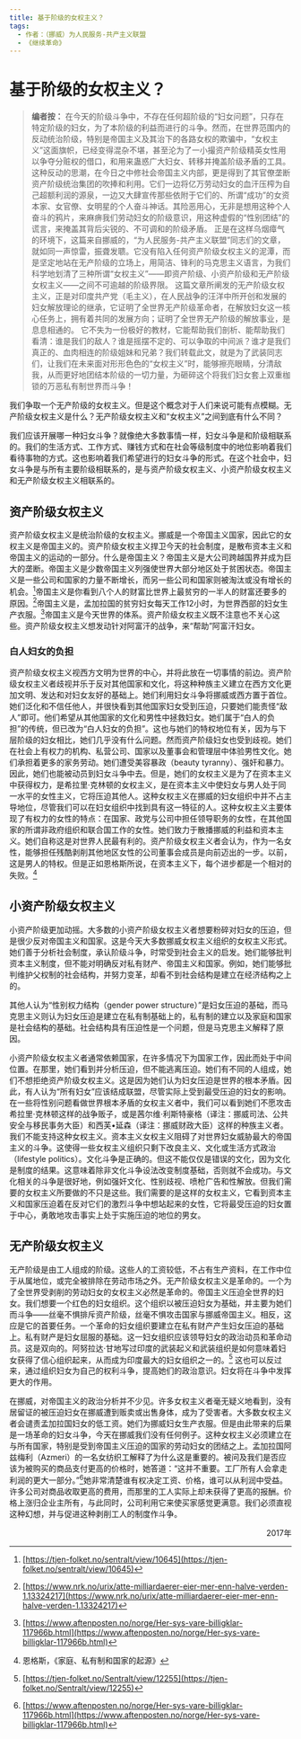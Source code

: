 ```yaml
---
title: 基于阶级的女权主义？
tags:
  - 作者：（挪威）为人民服务-共产主义联盟
  - 《继续革命》
---
```


# 基于阶级的女权主义？



> **编者按：**
> 在今天的阶级斗争中，不存在任何超阶级的“妇女问题”，只存在特定阶级的妇女，为了本阶级的利益而进行的斗争。然而，在世界范围内的反动统治阶级，特别是帝国主义及其治下的各路女权的欺骗中，“女权主义”这面旗帜，已经变得混杂不堪，甚至沦为了一小撮资产阶级精英女性用以争夺分赃权的借口，和用来蛊惑广大妇女、转移并掩盖阶级矛盾的工具。
> 这种反动的思潮，在今日之中修社会帝国主义内部，更是得到了其官僚垄断资产阶级统治集团的吹捧和利用。它们一边将亿万劳动妇女的血汗压榨为自己超额利润的源泉，一边又大肆宣传那些依附于它们的、所谓“成功”的女资本家、女官僚、女明星的个人奋斗神话。其险恶用心，无非是想用这种个人奋斗的鸦片，来麻痹我们劳动妇女的阶级意识，用这种虚假的“性别团结”的谎言，来掩盖其背后尖锐的、不可调和的阶级矛盾。
> 正是在这样乌烟瘴气的环境下，这篇来自挪威的，“为人民服务-共产主义联盟”同志们的文章，就如同一声惊雷，振聋发聩。它没有陷入任何资产阶级女权主义的泥潭，而是坚定地站在无产阶级的立场上，用简洁、锋利的马克思主义语言，为我们科学地划清了三种所谓“女权主义”——即资产阶级、小资产阶级和无产阶级女权主义——之间不可逾越的阶级界限。
> 这篇文章所阐发的无产阶级女权主义，正是对印度共产党（毛主义），在人民战争的汪洋中所开创和发展的妇女解放理论的继承，它证明了全世界无产阶级革命者，在解放妇女这一核心任务上，拥有着共同的发展方向；证明了全世界无产阶级的解放事业，是息息相通的。
> 它不失为一份极好的教材，它能帮助我们剖析、能帮助我们看清：谁是我们的敌人？谁是摇摆不定的、可以争取的中间派？谁才是我们真正的、血肉相连的阶级姐妹和兄弟？我们转载此文，就是为了武装同志们，让我们在未来面对形形色色的“女权主义”时，能够擦亮眼睛，分清敌我，从而更好地团结本阶级的一切力量，为砸碎这个将我们妇女套上双重枷锁的万恶私有制世界而斗争！

我们争取一个无产阶级的女权主义。但是这个概念对于人们来说可能有点模糊。无产阶级女权主义是什么？无产阶级女权主义和“女权主义”之间到底有什么不同？

我们应该开展哪一种妇女斗争？就像绝大多数事情一样，妇女斗争是和阶级相联系的。我们的生活方式、工作方式、赚钱方式和在社会等级制度中的地位影响着我们看待事物的方式。这也影响着我们希望进行的妇女斗争的形式。在这个社会中，妇女斗争是与所有主要阶级相联系的，是与资产阶级女权主义、小资产阶级女权主义和无产阶级女权主义相联系的。

## 资产阶级女权主义

资产阶级女权主义是统治阶级的女权主义。挪威是一个帝国主义国家，因此它的女权主义是帝国主义的。资产阶级女权主义捍卫今天的社会制度，是散布资本主义和帝国主义的运动的一部分。什么是帝国主义？帝国主义是大公司跨越国界并成为巨大的垄断。帝国主义是少数帝国主义列强使世界大部分地区处于贫困状态。帝国主义是一些公司和国家的力量不断增长，而另一些公司和国家则被淘汰或没有增长的机会。[^1]帝国主义是你看到八个人的财富比世界上最贫穷的一半人的财富还要多的原因。[^2]帝国主义是，孟加拉国的贫穷妇女每天工作12小时，为世界西部的妇女生产衣服。[^3]帝国主义是今天世界的体系。资产阶级女权主义既不注意也不关心这些。资产阶级女权主义想发动针对阿富汗的战争，来“帮助”阿富汗妇女。

### 白人妇女的负担

资产阶级女权主义视西方文明为世界的中心，并将此放在一切事情的前边。资产阶级女权主义者歧视并乐于反对其他国家和文化，将这种种族主义建立在西方文化更加文明、发达和对妇女友好的基础上。她们利用妇女斗争将挪威或西方置于首位。她们泛化和不信任他人，并很快看到其他国家妇女受到压迫，只要她们能责怪“敌人”即可。他们希望从其他国家的文化和男性中拯救妇女。她们属于“白人的负担”的传统，但已改为“白人妇女的负担”。这也与她们的特权地位有关，因为与下层阶级的妇女相比，她们几乎没有什么问题。然而资产阶级妇女也受到歧视。她们在社会上有权力的机构、私营公司、国家以及董事会和管理层中体验男性文化。她们承担着更多的家务劳动。她们遭受美容暴政（beauty tyranny）、强奸和暴力。因此，她们也能被动员到妇女斗争中去。但是，她们的女权主义是为了在资本主义中获得权力，是希拉里·克林顿的女权主义，是在资本主义中使妇女与男人处于同一水平的女性主义，它将压迫其他人。这种女权主义在挪威的妇女组织中并不占主导地位，尽管我们可以在妇女组织中找到具有这一特征的人。这种女权主义主要体现了有权力的女性的特点：在国家、政党与公司中担任领导职务的女性，在其他国家的所谓非政府组织和联合国工作的女性。她们致力于散播挪威的利益和资本主义。她们自称这是对世界人民最有利的。资产阶级女权主义者会认为，作为一名女性，能够担任残酷剥削其他地区女性的公司董事会成员是向前迈出的一步。以前，这是男人的特权。但是正如恩格斯所说，在资本主义下，每个进步都是一个相对的失败。[^4]

## 小资产阶级女权主义

小资产阶级更加动摇。大多数的小资产阶级女权主义者想要粉碎对妇女的压迫，但是很少反对帝国主义和国家。这是今天大多数挪威女权主义组织的女权主义形式。她们善于分析社会制度，承认阶级斗争，时常受到社会主义的启发。她们能够批判资本主义制度，但不能对明确反对私有财产、帝国主义和国家。例如，她们能够批判维护父权制的社会结构，并努力变革，却看不到社会结构是建立在经济结构之上的。

其他人认为“性别权力结构（gender power structure）”是妇女压迫的基础，而马克思主义则认为妇女压迫是建立在私有制基础上的，私有制的建立以及家庭和国家是社会结构的基础。社会结构具有压迫性是一个问题，但是马克思主义解释了原因。

小资产阶级女权主义者通常依赖国家，在许多情况下为国家工作，因此而处于中间位置。在那里，她们看到并分析压迫，但不能逃离压迫。她们有不同的人组成，她们不想拒绝资产阶级女权主义。这是因为她们认为妇女压迫是世界的根本矛盾。因此，有人认为“所有妇女”应该结成联盟，尽管实际上受到最受压迫的妇女的影响。在一些将性别问题看做世界根本矛盾的女权主义者中，我们可以看到她们不愿攻击希拉里·克林顿这样的战争贩子，或是茜尔维·利斯特豪格（译注：挪威司法、公共安全与移民事务大臣）和西芙•延森（译注：挪威财政大臣）这样的种族主义者。我们不能支持这种女权主义。资本主义女权主义阻碍了对世界妇女威胁最大的帝国主义的斗争。这使得一些女权主义组织只剩下改良主义、文化或生活方式政治（lifestyle politics）。文化斗争是正确的。但这不能仅仅是错误的文化，因为文化是制度的结果。这意味着除非文化斗争设法改变制度基础，否则就不会成功。与文化相关的斗争是很好地，例如强奸文化、性别歧视、喷枪广告和性解放。但我们需要的女权主义所要做的不只是这些。我们需要的是这样的女权主义，它看到资本主义和国家压迫着在反对它们的激烈斗争中想站起来的女性，它将最受压迫的妇女置于中心，勇敢地攻击事实上处于实施压迫的地位的男女。

## 无产阶级女权主义

无产阶级是由工人组成的阶级。这些人的工资较低，不占有生产资料，在工作中位于从属地位，或完全被排除在劳动市场之外。无产阶级女权主义是革命的。一个为了全世界受剥削的劳动妇女的女权主义必然是革命的。帝国主义压迫全世界的妇女。我们想要一个红色的妇女组织。这个组织以被压迫妇女为基础，并主要为她们而斗争——丝毫不惧排斥资产阶级，丝毫不惧攻击国家与挪威帝国主义。相反，这应是它的首要任务。一个革命的妇女组织要建立在私有财产产生妇女压迫的基础上。私有财产是妇女屈服的基础。这一妇女组织应该领导妇女的政治动员和革命动员。这是双向的。阿努拉达·甘地写过印度的武装起义和武装组织是如何意味着妇女获得了信心组织起来，从而成为印度最大的妇女组织之一的。[^5] 这也可以反过来，通过组织妇女为自己的权利斗争，提高她们的政治意识。妇女将在斗争中发挥更大的作用。

在挪威，对帝国主义的政治分析并不少见。许多女权主义者毫无疑义地看到，没有居留证的被压迫妇女在挪威遭到贩卖或出售身体，成为了受害者。大多数女权主义者会谴责孟加拉国妇女的低工资。她们为挪威妇女生产衣服。但是由此带来的后果是一场革命的妇女斗争，今天在挪威我们没有任何例子。这种女权主义必须建立在与所有国家，特别是受到帝国主义压迫的国家的劳动妇女的团结之上。孟加拉国阿兹梅利（Azmeri）的一名女纺织工解释了为什么这是重要的。被问及我们是否应该为被购买的商品支付更高的价格时，她答道：“这并不重要。工厂所有人会拿走利润的更大一部分。”[^6]她非常清楚谁有权决定工资、价格，谁可以从利润中受益。许多公司对商品收取更高的费用，而那里的工人实际上却未获得了更高的报酬。价格上涨归企业主所有，与此同时，公司利用它来使买家感觉更满意。我们必须直视这种幻想，并与促进这种剥削工人的制度作斗争。

<div style="text-align:right">2017年</div>

[^1]: [https://tjen-folket.no/sentralt/view/10645](https://tjen-folket.no/sentralt/view/10645)
[^2]: [https://www.nrk.no/urix/atte-milliardaerer-eier-mer-enn-halve-verden-1.13324217](https://www.nrk.no/urix/atte-milliardaerer-eier-mer-enn-halve-verden-1.13324217)
[^3]: [https://www.aftenposten.no/norge/Her-sys-vare-billigklar-117966b.html](https://www.aftenposten.no/norge/Her-sys-vare-billigklar-117966b.html)
[^4]: 恩格斯，《家庭、私有制和国家的起源》
[^5]: [https://tjen-folket.no/Sentralt/view/12255](https://tjen-folket.no/Sentralt/view/12255)
[^6]: [https://www.aftenposten.no/norge/Her-sys-vare-billigklar-117966b.html](https://www.aftenposten.no/norge/Her-sys-vare-billigklar-117966b.html)